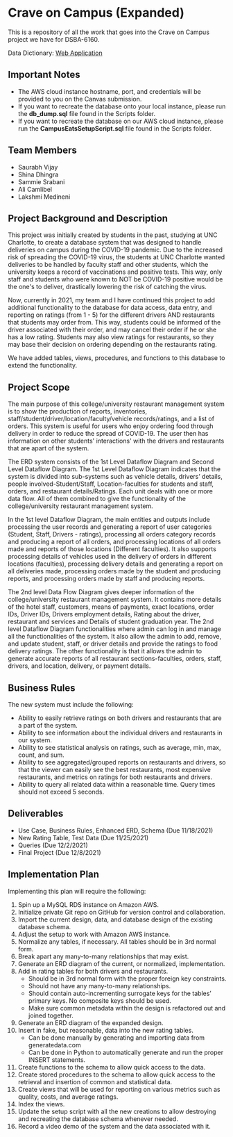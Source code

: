 # Crave on Campus (Expanded)

This is a repository of all the work that goes into the Crave on Campus project we have for DSBA-6160.

Data Dictionary: [Web Application](https://acamlibe.github.io/Crave-on-Campus-Expanded/Dictionary)

## Important Notes

- The AWS cloud instance hostname, port, and credentials will be provided to you on the Canvas submission.
- If you want to recreate the database onto your local instance, please run the **db_dump.sql** file found in the Scripts folder.
- If you want to recreate the database on our AWS cloud instance, please run the **CampusEatsSetupScript.sql** file found in the Scripts folder.

## Team Members

- Saurabh Vijay
- Shina Dhingra
- Sammie Srabani
- Ali Camlibel
- Lakshmi Medineni

## Project Background and Description

This project was initially created by students in the past, studying at UNC Charlotte, to create a database system that was designed to handle deliveries on campus during the COVID-19 pandemic. Due to the increased risk of spreading the COVID-19 virus, the students at UNC Charlotte wanted deliveries to be handled by faculty staff and other students, which the university keeps a record of vaccinations and positive tests. This way, only staff and students who were known to NOT be COVID-19 positive would be the one's to deliver, drastically lowering the risk of catching the virus.

Now, currently in 2021, my team and I have continued this project to add additional functionality to the database for data access, data entry, and reporting on ratings (from 1 - 5) for the different drivers AND restaurants that students may order from. This way, students could be informed of the driver associated with their order, and may cancel their order if he or she has a low rating. Students may also view ratings for restaurants, so they may base their decision on ordering depending on the restaurants rating.

We have added tables, views, procedures, and functions to this database to extend the functionality.

## Project Scope

The main purpose of this college/university restaurant management system is to show the production of reports, inventories, staff/student/driver/location/faculty/vehicle records/ratings, and a list of orders. This system is useful for users who enjoy ordering food through delivery in order to reduce the spread of COVID-19. The user then has information on other students' interactions' with the drivers and restaurants that are apart of the system.

The ERD system consists of the 1st Level Dataflow Diagram and Second Level Dataflow Diagram. The 1st Level Dataflow Diagram indicates that the system is divided into sub-systems such as vehicle details, drivers’ details, people involved-Student/Staff, Location-faculties for students and staff, orders, and restaurant details/Ratings. Each unit deals with one or more data flow. All of them combined to give the functionality of the college/university restaurant management system.

In the 1st level Dataflow Diagram, the main entities and outputs include processing the user records and generating a report of user categories (Student, Staff, Drivers - ratings), processing all orders category records and producing a report of all orders, and processing locations of all orders made and reports of those locations (Different faculties). It also supports processing details of vehicles used in the delivery of orders in different locations (faculties), processing delivery details and generating a report on all deliveries made, processing orders made by the student and producing reports, and processing orders made by staff and producing reports.

The 2nd level Data Flow Diagram gives deeper information of the college/university restaurant management system. It contains more details of the hotel staff, customers, means of payments, exact locations, order IDs, Driver IDs, Drivers employment details, Rating about the driver, restaurant and services and Details of student graduation year.
The 2nd level Dataflow Diagram functionalities where admin can log in and manage all the functionalities of the system. It also allow the admin to add, remove, and update student, staff, or driver details and provide the ratings to food delivery ratings. The other functionality is that it allows the admin to generate accurate reports of all restaurant sections-faculties, orders, staff, drivers, and location, delivery, or payment details.

## Business Rules

The new system must include the following:

- Ability to easily retrieve ratings on both drivers and restaurants that are a part of the system.
- Ability to see information about the individual drivers and restaurants in our system.
- Ability to see statistical analysis on ratings, such as average, min, max, count, and sum.
- Ability to see aggregated/grouped reports on restaurants and drivers, so that the viewer can easily see the best restaurants, most expensive restaurants, and metrics on ratings for both restaurants and drivers.
- Ability to query all related data within a reasonable time. Query times should not exceed 5 seconds.

## Deliverables

- Use Case, Business Rules, Enhanced ERD, Schema (Due 11/18/2021)
- New Rating Table, Test Data (Due 11/25/2021)
- Queries (Due 12/2/2021)
- Final Project (Due 12/8/2021)

## Implementation Plan

Implementing this plan will require the following:

1. Spin up a MySQL RDS instance on Amazon AWS.
2. Initialize private Git repo on GitHub for version control and collaboration.
3. Import the current design, data, and database design of the existing database schema.
4. Adjust the setup to work with Amazon AWS instance.
5. Normalize any tables, if necessary. All tables should be in 3rd normal form.
6. Break apart any many-to-many relationships that may exist.
7. Generate an ERD diagram of the current, or normalized, implementation.
8. Add in rating tables for both drivers and restaurants.
   - Should be in 3rd normal form with the proper foreign key constraints.
   - Should not have any many-to-many relationships.
   - Should contain auto-incrementing surrogate keys for the tables’ primary keys. No composite keys should be used.
   - Make sure common metadata within the design is refactored out and joined together.
9. Generate an ERD diagram of the expanded design.
10. Insert in fake, but reasonable, data into the new rating tables.
    - Can be done manually by generating and importing data from generatedata.com
    - Can be done in Python to automatically generate and run the proper INSERT statements.
11. Create functions to the schema to allow quick access to the data.
12. Create stored procedures to the schema to allow quick access to the retrieval and insertion of common and statistical data.
13. Create views that will be used for reporting on various metrics such as quality, costs, and average ratings.
14. Index the views.
15. Update the setup script with all the new creations to allow destroying and recreating the database schema whenever needed.
16. Record a video demo of the system and the data associated with it.
